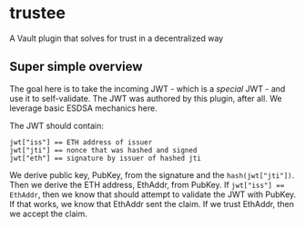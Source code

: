 # trustee

A Vault plugin that solves for trust in a decentralized way


## Super simple overview

The goal here is to take the incoming JWT - which is a *special* JWT - and use it to self-validate. The JWT was authored by this plugin, after all. We leverage basic ESDSA mechanics here.

The JWT should contain:

```
jwt["iss"] == ETH address of issuer
jwt["jti"] == nonce that was hashed and signed
jwt["eth"] == signature by issuer of hashed jti
```

We derive public key, PubKey, from the signature and the `hash(jwt["jti"])`. Then we derive the ETH address, EthAddr, from
PubKey. If `jwt["iss"] == EthAddr`, then we know that should attempt to validate the JWT with PubKey. If that works,
we know that EthAddr sent the claim. If we trust EthAddr, then we accept the claim.